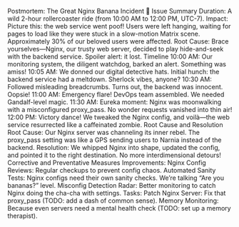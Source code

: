 Postmortem: The Great Nginx Banana Incident 🍌
Issue Summary
Duration: A wild 2-hour rollercoaster ride (from 10:00 AM to 12:00 PM, UTC-7).
Impact: Picture this: the web service went poof! Users were left hanging, waiting for pages to load like they were stuck in a slow-motion Matrix scene. Approximately 30% of our beloved users were affected.
Root Cause: Brace yourselves—Nginx, our trusty web server, decided to play hide-and-seek with the backend service. Spoiler alert: it lost.
Timeline
10:00 AM: Our monitoring system, the diligent watchdog, barked an alert. Something was amiss!
10:05 AM: We donned our digital detective hats. Initial hunch: the backend service had a meltdown. Sherlock vibes, anyone?
10:30 AM: Followed misleading breadcrumbs. Turns out, the backend was innocent. Oopsie!
11:00 AM: Emergency flare! DevOps team assembled. We needed Gandalf-level magic.
11:30 AM: Eureka moment: Nginx was moonwalking with a misconfigured proxy_pass. No wonder requests vanished into thin air!
12:00 PM: Victory dance! We tweaked the Nginx config, and voilà—the web service resurrected like a caffeinated zombie.
Root Cause and Resolution
Root Cause: Our Nginx server was channeling its inner rebel. The proxy_pass setting was like a GPS sending users to Narnia instead of the backend.
Resolution: We whipped Nginx into shape, updated the config, and pointed it to the right destination. No more interdimensional detours!
Corrective and Preventative Measures
Improvements:
Nginx Config Reviews: Regular checkups to prevent config chaos.
Automated Sanity Tests: Nginx configs need their own sanity checks. We’re talking “Are you bananas?” level.
Misconfig Detection Radar: Better monitoring to catch Nginx doing the cha-cha with settings.
Tasks:
Patch Nginx Server: Fix that proxy_pass (TODO: add a dash of common sense).
Memory Monitoring: Because even servers need a mental health check (TODO: set up a memory therapist).